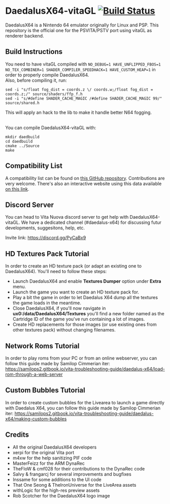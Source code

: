 # DaedalusX64-vitaGL [![Build Status](https://dev.azure.com/rinnegatamante/Daedalus%20X64/_apis/build/status/Rinnegatamante.DaedalusX64-vitaGL?branchName=master)](https://dev.azure.com/rinnegatamante/Daedalus%20X64/_build/latest?definitionId=2&branchName=master)
 
DaedalusX64 is a Nintendo 64 emulator originally for Linux and PSP. This repository is the official one for the PSVITA/PSTV port using vitaGL as renderer backend.

## Build Instructions

You need to have vitaGL compiled with `NO_DEBUG=1 HAVE_UNFLIPPED_FBOS=1 NO_TEX_COMBINER=1 SHADER_COMPILER_SPEEDHACK=1 HAVE_CUSTOM_HEAP=1` in order to properly compile DaedalusX64.<br>
Also, before compiling it, run:
```
sed -i "s/float fog_dist = coords.z \/ coords.w;/float fog_dist = coords.z;/" source/shaders/ffp_f.h
sed -i "s/#define SHADER_CACHE_MAGIC /#define SHADER_CACHE_MAGIC 99/" source/shared.h
```
This will apply an hack to the lib to make it handle better N64 fogging.<br><br>

You can compile DaedalusX64-vitaGL with:
```
mkdir daedbuild
cd daedbuild
cmake ../Source
make
```
 
## Compatibility List
 
A compatibility list can be found on [this GitHub repository](https://github.com/Rinnegatamante/DaedalusX64-vitaGL-Compatibility/issues). Contributions are very welcome. There's also an interactive website using this data available [on this link](https://daedalusx64.rinnegatamante.it/).

## Discord Server

You can head to Vita Nuova discord server to get help with DaedalusX64-vitaGL. We have a dedicated channel (#daedalus-x64) for discussing futur developments, suggesitons, help, etc.
 
Invite link: https://discord.gg/PyCaBx9

## HD Textures Pack Tutorial
In order to create an HD texture pack (or adapt an existing one to DaedalusX64). You'll need to follow these steps:
* Launch DaedalusX64 and enable **Textures Dumper** option under **Extra** menu.
* Launch the game you want to create an HD texture pack for.
* Play a bit the game in order to let Daedalus X64 dump all the textures the game loads in the meantime.
* Close DaedalusX64, if you'll now navigate in **ux0:/data/DaedalusX64/Textures** you'll find a new folder named as the Cartridge ID of the game you've run containing a lot of images.
* Create HD replacements for those images (or use existing ones from other textures pack) without changing filenames.

## Network Roms Tutorial
In order to play roms from your PC or from an online webserver, you can follow this guide made by Samilop Cimmerian iter:
https://samilops2.gitbook.io/vita-troubleshooting-guide/daedalus-x64/load-rom-through-a-web-server

## Custom Bubbles Tutorial
In order to create custom bubbles for the Livearea to launch a game directly with Daedalus X64, you can follow this guide made by Samilop Cimmerian iter:
https://samilops2.gitbook.io/vita-troubleshooting-guide/daedalus-x64/making-custom-bubbles

## Credits
 
- All the original DaedalusX64 developers
- xerpi for the original Vita port
- m4xw for the help sanitizing PIF code
- MasterFeizz for the ARM DynaRec
- TheFloW & cmf028 for their contributions to the DynaRec code
- Salvy & frangarcj for several improvements and bugfixes
- Inssame for some additions to the UI code
- That One Seong & TheIronUniverse for the LiveArea assets
- withLogic for the high-res preview assets
- Rob Scotcher for the DaedalusX64 logo image
